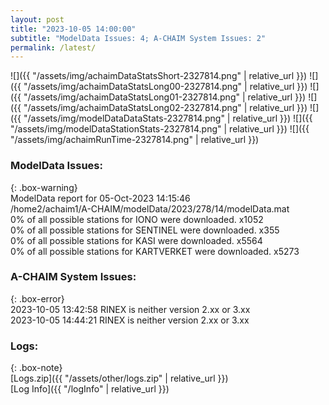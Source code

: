 ```yaml
---
layout: post
title: "2023-10-05 14:00:00"
subtitle: "ModelData Issues: 4; A-CHAIM System Issues: 2"
permalink: /latest/
---
```


![]({{ "/assets/img/achaimDataStatsShort-2327814.png" | relative_url }})
![]({{ "/assets/img/achaimDataStatsLong00-2327814.png" | relative_url }})
![]({{ "/assets/img/achaimDataStatsLong01-2327814.png" | relative_url }})
![]({{ "/assets/img/achaimDataStatsLong02-2327814.png" | relative_url }})
![]({{ "/assets/img/modelDataDataStats-2327814.png" | relative_url }})
![]({{ "/assets/img/modelDataStationStats-2327814.png" | relative_url }})
![]({{ "/assets/img/achaimRunTime-2327814.png" | relative_url }})


### ModelData Issues:  
  
{: .box-warning}  
 ModelData report for 05-Oct-2023 14:15:46   
 /home2/achaim1/A-CHAIM/modelData/2023/278/14/modelData.mat   
 0% of all possible stations for IONO were downloaded. x1052   
 0% of all possible stations for SENTINEL were downloaded. x355   
 0% of all possible stations for KASI were downloaded. x5564   
 0% of all possible stations for KARTVERKET were downloaded. x5273   
  
### A-CHAIM System Issues:  
  
{: .box-error}  
2023-10-05 13:42:58 RINEX is neither version 2.xx or 3.xx  
2023-10-05 14:44:21 RINEX is neither version 2.xx or 3.xx  

### Logs:  
  
{: .box-note}  
[Logs.zip]({{ "/assets/other/logs.zip" | relative_url }})  
[Log Info]({{ "/logInfo" | relative_url }})  
